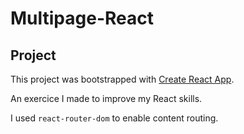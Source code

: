 # Multipage-React

## Project

This project was bootstrapped with [Create React App](https://github.com/facebookincubator/create-react-app).

An exercice I made to improve my React skills.  

I used `react-router-dom` to enable content routing. 

